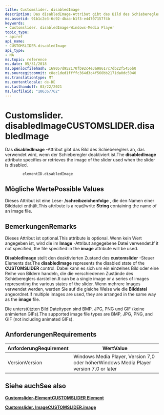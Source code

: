 ```yaml
---
title: Customslider. disabledImage
description: Das disabledImage-Attribut gibt das Bild des Schiebereglers an, das verwendet wird, wenn der Schieberegler deaktiviert ist.
ms.assetid: 91b1c2e3-6c92-4baa-b1f3-e44707157f4b
keywords:
- Customslider. disabledImage-Windows-Media Player
topic_type:
- apiref
api_name:
- CUSTOMSLIDER.disabledImage
api_type:
- NA
ms.topic: reference
ms.date: 05/31/2018
ms.openlocfilehash: 169057d952170fb92c4e3a98617c7db22f5456b0
ms.sourcegitcommit: c8ec1ded1ffffc364d3c4f560bb2171da0dc5040
ms.translationtype: MT
ms.contentlocale: de-DE
ms.lasthandoff: 03/22/2021
ms.locfileid: "106367762"
---
```

# <a name="customsliderdisabledimage"></a><span data-ttu-id="6e9c1-104">Customslider. disabledImage</span><span class="sxs-lookup"><span data-stu-id="6e9c1-104">CUSTOMSLIDER.disabledImage</span></span>

<span data-ttu-id="6e9c1-105">Das **disabledImage** -Attribut gibt das Bild des Schiebereglers an, das verwendet wird, wenn der Schieberegler deaktiviert ist.</span><span class="sxs-lookup"><span data-stu-id="6e9c1-105">The **disabledImage** attribute specifies or retrieves the image of the slider used when the slider is disabled.</span></span>

``` syntax
        elementID.disabledImage
```

## <a name="possible-values"></a><span data-ttu-id="6e9c1-106">Mögliche Werte</span><span class="sxs-lookup"><span data-stu-id="6e9c1-106">Possible Values</span></span>

<span data-ttu-id="6e9c1-107">Dieses Attribut ist eine Lese- **/schreibzeichenfolge** , die den Namen einer Bilddatei enthält.</span><span class="sxs-lookup"><span data-stu-id="6e9c1-107">This attribute is a read/write **String** containing the name of an image file.</span></span>

## <a name="remarks"></a><span data-ttu-id="6e9c1-108">Bemerkungen</span><span class="sxs-lookup"><span data-stu-id="6e9c1-108">Remarks</span></span>

<span data-ttu-id="6e9c1-109">Dieses Attribut ist optional.</span><span class="sxs-lookup"><span data-stu-id="6e9c1-109">This attribute is optional.</span></span> <span data-ttu-id="6e9c1-110">Wenn kein Wert angegeben ist, wird die im **Image** -Attribut angegebene Datei verwendet.</span><span class="sxs-lookup"><span data-stu-id="6e9c1-110">If it not specified, the file specified in the **image** attribute will be used.</span></span>

<span data-ttu-id="6e9c1-111">**DisabledImage** stellt den deaktivierten Zustand des **customslider** -Steuer Elements dar.</span><span class="sxs-lookup"><span data-stu-id="6e9c1-111">The **disabledImage** represents the disabled state of the **CUSTOMSLIDER** control.</span></span> <span data-ttu-id="6e9c1-112">Dabei kann es sich um ein einzelnes Bild oder eine Reihe von Bildern handeln, die die verschiedenen Zustände des Schiebereglers darstellen.</span><span class="sxs-lookup"><span data-stu-id="6e9c1-112">It can be a single image or a series of images representing the various states of the slider.</span></span> <span data-ttu-id="6e9c1-113">Wenn mehrere Images verwendet werden, werden Sie auf die gleiche Weise wie die **Bilddatei** angeordnet.</span><span class="sxs-lookup"><span data-stu-id="6e9c1-113">If multiple images are used, they are arranged in the same way as the **image** file.</span></span>

<span data-ttu-id="6e9c1-114">Die unterstützten Bild Dateitypen sind BMP, JPG, PNG und GIF (keine animierten GIFs).</span><span class="sxs-lookup"><span data-stu-id="6e9c1-114">The supported image file types are BMP, JPG, PNG, and GIF (not including animated GIFs).</span></span>

## <a name="requirements"></a><span data-ttu-id="6e9c1-115">Anforderungen</span><span class="sxs-lookup"><span data-stu-id="6e9c1-115">Requirements</span></span>



| <span data-ttu-id="6e9c1-116">Anforderung</span><span class="sxs-lookup"><span data-stu-id="6e9c1-116">Requirement</span></span> | <span data-ttu-id="6e9c1-117">Wert</span><span class="sxs-lookup"><span data-stu-id="6e9c1-117">Value</span></span> |
|--------------------|------------------------------------------------------|
| <span data-ttu-id="6e9c1-118">Version</span><span class="sxs-lookup"><span data-stu-id="6e9c1-118">Version</span></span><br/> | <span data-ttu-id="6e9c1-119">Windows Media Player, Version 7,0 oder höher</span><span class="sxs-lookup"><span data-stu-id="6e9c1-119">Windows Media Player version 7.0 or later</span></span><br/> |



## <a name="see-also"></a><span data-ttu-id="6e9c1-120">Siehe auch</span><span class="sxs-lookup"><span data-stu-id="6e9c1-120">See also</span></span>

<dl> <dt>

[<span data-ttu-id="6e9c1-121">**Customslider-Element**</span><span class="sxs-lookup"><span data-stu-id="6e9c1-121">**CUSTOMSLIDER Element**</span></span>](customslider-element.md)
</dt> <dt>

[<span data-ttu-id="6e9c1-122">**Customslider. Image**</span><span class="sxs-lookup"><span data-stu-id="6e9c1-122">**CUSTOMSLIDER.image**</span></span>](customslider-image.md)
</dt> </dl>

 

 





